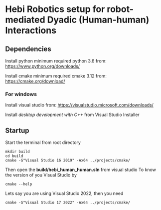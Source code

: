 # Hebi Robotics setup for robot-mediated Dyadic (Human-human) Interactions
## Dependencies
Install python minimum required python 3.6 from:
https://www.python.org/downloads/

Install cmake minimum required cmake 3.12 from:
https://cmake.org/download/


### For windows
Install visual studio from:
https://visualstudio.microsoft.com/downloads/




Install _desktop development with C++_ from Visual Studio Installer


## Startup
Start the terminal from root directory
```
mkdir build
cd build
cmake -G"Visual Studio 16 2019" -Ax64 ../projects/cmake/
```
Then open the __build/hebi_human_human.sln__ from visual studio
To know the version of you Visual Studio by
```
cmake --help
```

Lets say you are using Visual Studio 2022, then you need
```
cmake -G"Visual Studio 17 2022" -Ax64 ../projects/cmake/
```


